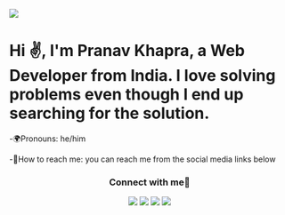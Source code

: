 ![](https://i.pinimg.com/originals/fb/10/e1/fb10e16ce8776e6b7e4d4213a16d4344.jpg)

<div>
<h1>Hi ✌️, I'm Pranav Khapra, a Web  Developer from India. I love solving problems even though I  end up searching for the solution.</h1>
  <p>-🌍Pronouns: he/him</p>
  <p>-🌆How to reach me: you can reach me from the social media links below</p>
</div>
<h3 align="center">Connect with me💜</h3>
<p align="center">
  <a href= "https://www.linkedin.com/in/pranav-khapra-b507831a5/?originalSubdomain=in" target="_blank"><img src="https://img.icons8.com/bubbles/50/000000/linkedin.png"/></a>
  <a href= https://twitter.com/pranavkhapra" target="_blank"><img src="https://img.icons8.com/bubbles/50/000000/twitter-circled.png"/></a>
  <a href= "https://www.instagram.com/just_a_random_person_to_ignore/" target="_blank"><img src="https://img.icons8.com/bubbles/50/000000/instagram.png"/></a>
  <a href="https://github.com/pranavkhapra/" target="_blank"><img src="https://img.icons8.com/bubbles/50/000000/github.png"/></a>                                   </p>

